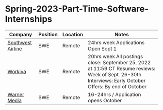 # Spring-2023-Part-Time-Software-Internships

|Company|Position|Location|Notes|
| --- | --- | --- | --- |
|[Southwest Airline](https://careers.southwestair.com/campus-reach)|SWE|Remote|24hrs week Applications Open Sept 1|
|[Workiva](https://workiva.wd1.myworkdayjobs.com/careers/job/Ames/XMLNAME-2023-Spring---Summer---Software-Engineer-Intern_R5800?source=LinkedIn)|SWE|Remote|20hrs week All postings close: September 25, 2022 at 11:59 CT Resume reviews: Week of Sept. 26-30th Interviews: Early October Offers: By end of October|
|[Warner Media](https://warnermediacareers.com/global/en/us-internships-early-careers)| SWE | Remote | 16-24hrs / Application opens October |
